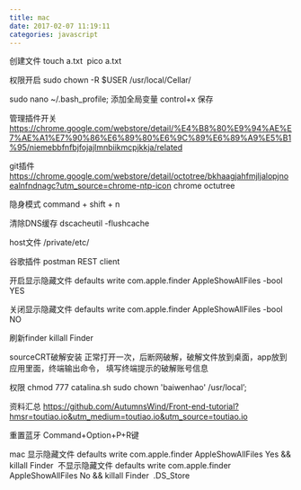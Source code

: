 ```yaml
---
title: mac
date: 2017-02-07 11:19:11
categories: javascript
---
```


创建文件
touch a.txt 
pico a.txt

权限开启
sudo chown -R $USER /usr/local/Cellar/  

sudo nano ~/.bash_profile; 添加全局变量 control+x 保存

管理插件开关
https://chrome.google.com/webstore/detail/%E4%B8%80%E9%94%AE%E7%AE%A1%E7%90%86%E6%89%80%E6%9C%89%E6%89%A9%E5%B1%95/niemebbfnfbjfojajlmnbiikmcpjkkja/related

git插件
https://chrome.google.com/webstore/detail/octotree/bkhaagjahfmjljalopjnoealnfndnagc?utm_source=chrome-ntp-icon
chrome octutree

隐身模式
command + shift + n

清除DNS缓存
dscacheutil -flushcache

host文件
/private/etc/ 

谷歌插件
postman REST client

开启显示隐藏文件
defaults write com.apple.finder AppleShowAllFiles -bool YES

关闭显示隐藏文件
defaults write com.apple.finder AppleShowAllFiles -bool NO

刷新finder
killall Finder

sourceCRT破解安装
正常打开一次，后断网破解，破解文件放到桌面，app放到应用里面，终端输出命令，
填写终端提示的破解账号信息

权限
chmod 777 catalina.sh
sudo chown 'baiwenhao' /usr/local’;

资料汇总
https://github.com/AutumnsWind/Front-end-tutorial?hmsr=toutiao.io&utm_medium=toutiao.io&utm_source=toutiao.io

重置蓝牙
Command+Option+P+R键

mac
显示隐藏文件
defaults write com.apple.finder AppleShowAllFiles Yes && killall Finder 
不显示隐藏文件
defaults write com.apple.finder AppleShowAllFiles No && killall Finder 
.DS_Store